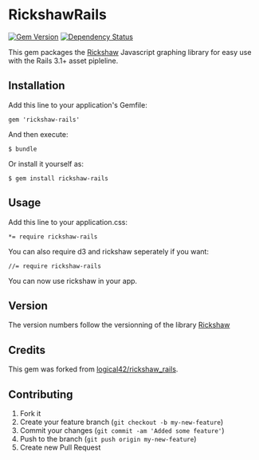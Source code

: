 # RickshawRails

[![Gem Version](https://badge.fury.io/rb/rickshaw-rails.svg)](http://badge.fury.io/rb/rickshaw-rails) [![Dependency Status](https://gemnasium.com/GRoguelon/rickshaw-rails.svg)](https://gemnasium.com/GRoguelon/rickshaw-rails)

This gem packages the [Rickshaw](http://code.shutterstock.com/rickshaw/)
Javascript graphing library for easy use with the Rails 3.1+ asset pipleline.

## Installation

Add this line to your application's Gemfile:

    gem 'rickshaw-rails'

And then execute:

    $ bundle

Or install it yourself as:

    $ gem install rickshaw-rails

## Usage

Add this line to your application.css:

    *= require rickshaw-rails

You can also require d3 and rickshaw seperately if you want:

    //= require rickshaw-rails

You can now use rickshaw in your app.

## Version

The version numbers follow the versionning of the library [Rickshaw](http://code.shutterstock.com/rickshaw/)

## Credits

This gem was forked from [logical42/rickshaw_rails](https://github.com/logical42/rickshaw_rails).

## Contributing

1. Fork it
2. Create your feature branch (`git checkout -b my-new-feature`)
3. Commit your changes (`git commit -am 'Added some feature'`)
4. Push to the branch (`git push origin my-new-feature`)
5. Create new Pull Request
